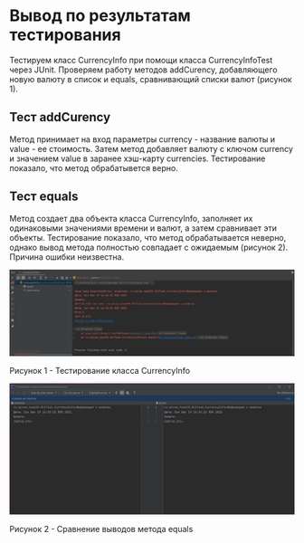 # Вывод по результатам тестирования #
Тестируем класс CurrencyInfo при помощи класса CurrencyInfoTest через JUnit.
Проверяем работу методов addCurency, добавляющего новую валюту в список и equals, сравнивающий списки валют (рисунок 1).

## Тест addCurency
Метод принимает на вход параметры currency - название валюты и value - ее стоимость. Затем метод добавляет валюту с ключом currency и значением value в  заранее хэш-карту currencies.
Тестирование показало, что метод обрабатывется верно.

## Тест equals
Метод создает два объекта класса CurrencyInfo, заполняет их одинаковыми значениями времени и валют, а затем сравнивает эти объекты.
Тестирование показало, что метод обрабатывается неверно, однако вывод метода полностью совпадает с ожидаемым (рисунок 2).
Причина ошибки неизвестна.

![Test](https://github.com/KirC0ff/JavaFirstMirea/blob/master/src/ru/mirea/task31/AltTask/Test.jpg?raw=true "Рисунок 1 - Тестирование класса CurrencyInfo")

Рисунок 1 - Тестирование класса CurrencyInfo

![Equals](https://github.com/KirC0ff/JavaFirstMirea/blob/master/src/ru/mirea/task31/AltTask/equalsTest.jpg?raw=true "Рисунок 2 - Сравнение выводов метода equals")

Рисунок 2 - Сравнение выводов метода equals
